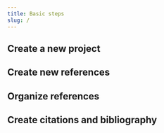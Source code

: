 ```yaml
---
title: Basic steps
slug: /
---
```


## Create a new project


## Create new references


## Organize references

## Create citations and bibliography
